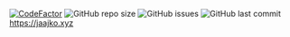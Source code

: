[![CodeFactor](https://www.codefactor.io/repository/github/jaajko/website/badge)](https://www.codefactor.io/repository/github/jaajko/website)
![GitHub repo size](https://img.shields.io/github/repo-size/jaajko/website)
![GitHub issues](https://img.shields.io/github/issues/jaajko/website)
![GitHub last commit](https://img.shields.io/github/last-commit/jaajko/website)
<br>
https://jaajko.xyz
